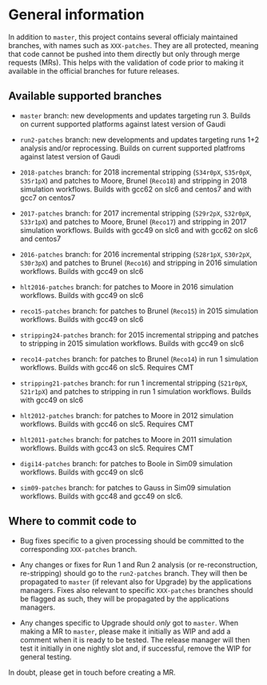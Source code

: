 # General information

In addition to `master`, this project contains several officialy maintained branches, with names such as `XXX-patches`.
They are all protected, meaning that code cannot be pushed into them directly but only through merge requests (MRs).
This helps with the validation of code prior to making it available in the official branches for future releases.

## Available supported branches

- `master` branch: new developments and updates targeting run 3. Builds on current supported platforms against latest version of Gaudi

- `run2-patches` branch: new developments and updates targeting runs 1+2 analysis and/or reprocessing. Builds on current supported platfroms against latest version of Gaudi

- `2018-patches` branch: for 2018 incremental stripping (`S34r0pX`, `S35r0pX`, `S35r1pX`) and patches to Moore, Brunel (`Reco18`) and stripping in 2018 simulation workflows. Builds with gcc62 on slc6 and centos7 and with gcc7 on centos7

- `2017-patches` branch: for 2017 incremental stripping (`S29r2pX`, `S32r0pX`, `S33r1pX`) and patches to Moore, Brunel (`Reco17`) and stripping in 2017 simulation workflows. Builds with gcc49 on slc6 and with gcc62 on slc6 and centos7

- `2016-patches` branch: for 2016 incremental stripping (`S28r1pX`, `S30r2pX`, `S30r3pX`) and patches to Brunel (`Reco16`) and stripping in 2016 simulation workflows. Builds with gcc49 on slc6

- `hlt2016-patches` branch: for patches to Moore in 2016 simulation workflows. Builds with gcc49 on slc6

- `reco15-patches` branch: for patches to Brunel (`Reco15`) in 2015 simulation workflows. Builds with gcc49 on slc6

- `stripping24-patches` branch: for 2015 incremental stripping and patches to stripping in 2015 simulation workflows. Builds with gcc49 on slc6

- `reco14-patches` branch: for patches to Brunel (`Reco14`) in run 1 simulation workflows. Builds with gcc46 on slc5. Requires CMT

- `stripping21-patches` branch: for run 1 incremental stripping (`S21r0pX`, `S21r1pX`) and patches to stripping in run 1 simulation workflows. Builds with gcc49 on slc6

- `hlt2012-patches` branch: for patches to Moore in 2012 simulation workflows. Builds with gcc46 on slc5. Requires CMT

- `hlt2011-patches` branch: for patches to Moore in 2011 simulation workflows. Builds with gcc43 on slc5. Requires CMT

- `digi14-patches` branch: for patches to Boole in Sim09 simulation workflows. Builds with gcc49 on slc6

- `sim09-patches` branch: for patches to Gauss in Sim09 simulation workflows. Builds with gcc48 and gcc49 on slc6.


## Where to commit code to

- Bug fixes specific to a given processing should be committed to the corresponding `XXX-patches` branch.

- Any changes or fixes for Run 1 and Run 2 analysis (or re-reconstruction, re-stripping) should go to the `run2-patches` branch.
  They will then be propagated to `master` (if relevant also for Upgrade) by the applications managers. 
  Fixes also relevant to specific `XXX-patches` branches should be flagged as such, they will  be propagated by the applications managers. 

- Any changes specific to Upgrade should *only* got to `master`. When making a MR to `master`, please make it initially as WIP and add
a comment when it is ready to be tested. The release manager will then test it initially in one nightly slot and, if successful,
remove the WIP for general testing. 

In doubt, please get in touch before creating a MR.
